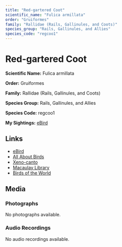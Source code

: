 ```yaml
---
title: "Red-gartered Coot"
scientific_name: "Fulica armillata"
order: "Gruiformes"
family: "Rallidae (Rails, Gallinules, and Coots)"
species_group: "Rails, Gallinules, and Allies"
species_code: "regcoo1"
---
```


# Red-gartered Coot

**Scientific Name:** Fulica armillata

**Order:** Gruiformes

**Family:** Rallidae (Rails, Gallinules, and Coots)

**Species Group:** Rails, Gallinules, and Allies

**Species Code:** regcoo1

**My Sightings:** [eBird](https://ebird.org/lifelist?r=world&time=life&spp=regcoo1)

## Links
* [eBird](https://ebird.org/species/regcoo1) 
* [All About Birds](https://www.allaboutbirds.org/guide/regcoo1) 
* [Xeno-canto](https://www.xeno-canto.org/species/regcoo1) 
* [Macaulay Library](https://search.macaulaylibrary.org/catalog?taxonCode=regcoo1&sort=rating_rank_desc)
* [Birds of the World](https://birdsoftheworld.org/bow/species/regcoo1)

## Media
### Photographs
No photographs available.

### Audio Recordings
No audio recordings available.
